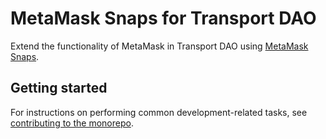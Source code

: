 # MetaMask Snaps for Transport DAO

Extend the functionality of MetaMask in Transport DAO using
[MetaMask Snaps](https://metamask.io/snaps/).

## Getting started

For instructions on performing common development-related tasks, see
[contributing to the monorepo](./docs/contributing.md).
